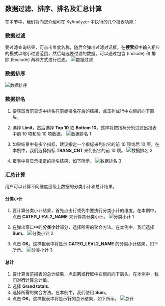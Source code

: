 ## 数据过滤、排序、排名及汇总计算 

在本节中，我们将向您介绍可在 KyAnalyzer 中执行的几个报表功能：

### 数据过滤

要过滤查询结果，可点击维度名称，随后会弹出过滤对话框。在**搜索**框中输入相应的模式以缩小过滤范围，然后勾选要过滤的数据。可以通过包含 (Include) 和 排除 (Exclude) 两种方式进行过滤。
![数据过滤](images/filter.png)

### 数据排序
![数据排序](images/sort_cn.png)

### 数据排名

1. 要获取当前查询中排名在前或排名在后的结果，点击列或行中右侧的向下箭头。

2. 选择 **Limit**，然后选择 **Top 10** 或 **Bottom 10**。这样将按指标分别过滤出报表中前 10 项和后 10 项数据。
  ![数据排名 1](images/top_1_cn.png)

3. 如果结果中有多个指标，建议指定一个指标来列出它的前 10 项或后 10 项。在本例中，我们选择指标 **TRANS_CNT** 来列出它的前 10 项。
  ![数据排名 2](images/top_2_cn.png)

4. 报表中将显示指定的排名结果，如下所示。
  ![数据排名 3](images/top_3_cn.png)

### 汇总计算

用户可以计算不同维度层级上数据的分类小计和总计结果。

#### 分类小计

1. 要计算分类小计结果，首先点击行或列中要执行分类小计的维度。在本例中，点击 **CATEG_LEVL2_NAME** 来计算其分类小计。
  ![分类小计 1](images/subtotal_0_cn.png)

2. 在弹出窗口中的**分类小计**部分，选择所需的聚合方法。在本例中，我们选择 **Sum**。
  ![分类小计 2](images/subtotal_1.png)

3. 点击 **OK**。这样报表中将显示 **CATEG_LEVL2_NAME** 的分类小计结果，如下所示。
  ![分类小计 3](images/subtotal_2_cn.png)

#### 总计

1. 要计算当前报表的总计结果，点击**列**或**行**框中右侧的向下箭头。在本例中，我们对**行**计算总计值。
2. 选择 **Grand totals**.
3. 选择所需的聚合方法。在本例中，我们使用 **Sum**。
4. 点击 **OK**。这样报表中将显示**行**的总计结果，如下所示。
  ![总计](images/grandtotal_cn.png)



